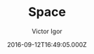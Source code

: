 ---
title: Space
github: https://github.com/victorvoid/space-jekyll-template/
demo: https://victorvoid.me/space-jekyll-template/
author: Victor Igor
ssg:
  - Jekyll
cms:
  - No Cms
date: 2016-09-12T16:49:05.000Z
description: >-
  A simple spacemacs template on jekyll.
  https://victorvoid.github.io/space-jekyll-template/
stale: true
draft: true
---